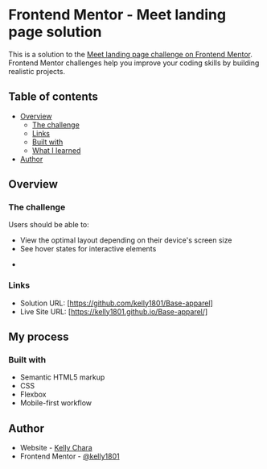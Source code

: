 # Frontend Mentor - Meet landing page solution

This is a solution to the [Meet landing page challenge on Frontend Mentor](https://www.frontendmentor.io/challenges/meet-landing-page-rbTDS6OUR). Frontend Mentor challenges help you improve your coding skills by building realistic projects. 

## Table of contents

- [Overview](#overview)
  - [The challenge](#the-challenge)
  - [Links](#links)
  - [Built with](#built-with)
  - [What I learned](#what-i-learned)
- [Author](#author)




## Overview

### The challenge

Users should be able to:

- View the optimal layout depending on their device's screen size
- See hover states for interactive elements

*

### Links

- Solution URL: [https://github.com/kelly1801/Base-apparel]
- Live Site URL: [https://kelly1801.github.io/Base-apparel/]

## My process

### Built with

- Semantic HTML5 markup
- CSS
- Flexbox
- Mobile-first workflow


## Author

- Website - [Kelly Chara](kelly1801.github.io/kelly-portfolio/)
- Frontend Mentor - [@kelly1801](https://www.frontendmentor.io/profile/kelly1801)




